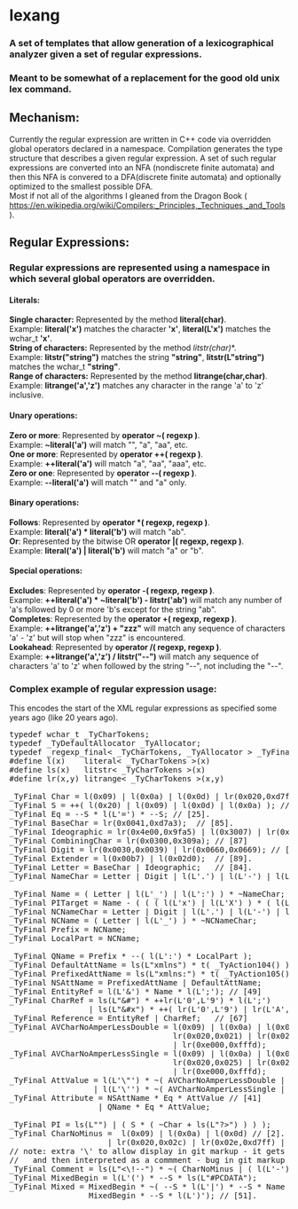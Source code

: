 # lexang
### A set of templates that allow generation of a lexicographical analyzer given a set of regular expressions.  
### Meant to be somewhat of a replacement for the good old unix lex command.

## Mechanism:
Currently the regular expression are written in C++ code via overridden global operators declared in a namespace. Compilation generates the type structure that describes a given regular expression. A set of such regular expressions are converted into an NFA (nondiscrete finite automata) and then this NFA is convered to a DFA(discrete finite automata) and optionally optimized to the smallest possible DFA.  
Most if not all of the algorithms I gleaned from the Dragon Book ( https://en.wikipedia.org/wiki/Compilers:_Principles,_Techniques,_and_Tools ).

## Regular Expressions:
### Regular expressions are represented using a namespace in which several global operators are overridden.
#### Literals:
  **Single character:** Represented by the method **literal(char)**.  
  Example: **literal('x')** matches the character **'x'**, **literal(L'x')** matches the wchar_t **'x'**.  
  **String of characters:** Represented by the method **litstr(char*)**.  
  Example: **litstr("string")** matches the string **"string"**, **litstr(L"string")** matches the wchar_t **"string"**.  
  **Range of characters:** Represented by the method **litrange(char,char)**.  
  Example: **litrange('a','z')** matches any character in the range 'a' to 'z' inclusive. 
#### Unary operations:
  **Zero or more**: Represented by **operator ~( regexp )**.  
  Example: **~literal('a')** will match "", "a", "aa", etc.  
  **One or more**: Represented by **operator ++( regexp )**.  
  Example: **++literal('a')** will match "a", "aa", "aaa", etc.  
  **Zero or one**: Represented by **operator --( regexp )**.  
  Example: **--literal('a')** will match "" and "a" only.  
#### Binary operations:
  **Follows**: Represented by **operator \*( regexp, regexp )**.  
  Example: **literal('a') * literal('b')** will match "ab".  
  **Or**: Represented by the bitwise OR **operator |( regexp, regexp )**.  
  Example: **literal('a') | literal('b')** will match "a" or "b".  
#### Special operations:
  **Excludes**: Represented by **operator -( regexp, regexp )**.  
  Example: **++literal('a') * ~literal('b') - litstr('ab')** will match any number of 'a's followed by 0 or more 'b's except for the string "ab".  
  **Completes**: Represented by the **operator +( regexp, regexp )**.  
  Example: **++litrange('a','z') + "zzz"** will match any sequence of characters 'a' - 'z' but will stop when "zzz" is encountered.  
  **Lookahead**: Represented by **operator /( regexp, regexp )**.  
  Example: **++litrange('a','z') / litstr("--")** will match any sequence of characters 'a' to 'z' when followed by the string "--", not including the "--".

### Complex example of regular expression usage:
This encodes the start of the XML regular expressions as specified some years ago (like 20 years ago).
<pre>
typedef wchar_t _TyCharTokens;
typedef _TyDefaultAllocator _TyAllocator;
typedef _regexp_final< _TyCharTokens, _TyAllocator > _TyFinal;
#define l(x)	literal< _TyCharTokens >(x)
#define ls(x)	litstr< _TyCharTokens >(x)
#define lr(x,y)	litrange< _TyCharTokens >(x,y)

_TyFinal Char =	l(0x09) | l(0x0a) | l(0x0d) | lr(0x020,0xd7ff) | lr(0xe000,0xfffd); // [2].
_TyFinal S = ++( l(0x20) | l(0x09) | l(0x0d) | l(0x0a) ); // [3]
_TyFinal Eq = --S * l(L'=') * --S; // [25].
_TyFinal BaseChar = lr(0x0041,0xd7a3);	// [85].
_TyFinal Ideographic = lr(0x4e00,0x9fa5) | l(0x3007) | lr(0x3021,0x3029); // [86]
_TyFinal CombiningChar = lr(0x0300,0x309a);	// [87]
_TyFinal Digit = lr(0x0030,0x0039) | lr(0x0660,0x0669); // [88]
_TyFinal Extender = l(0x00b7) | l(0x02d0);	// [89].
_TyFinal Letter = BaseChar | Ideographic;	// [84].
_TyFinal NameChar = Letter | Digit | l(L'.') | l(L'-') | l(L'_') | l(L':') | CombiningChar | Extender; // [4]

_TyFinal Name = ( Letter | l(L'_') | l(L':') ) * ~NameChar;	// [5]
_TyFinal PITarget = Name - ( ( ( l(L'x') | l(L'X') ) * ( l(L'm') | l(L'M') ) * ( l(L'l') | l(L'L') ) ) );
_TyFinal NCNameChar = Letter | Digit | l(L'.') | l(L'-') | l(L'_') | CombiningChar | Extender;	// namespace support
_TyFinal NCName = ( Letter | l(L'_') ) * ~NCNameChar;
_TyFinal Prefix = NCName;
_TyFinal LocalPart = NCName;

_TyFinal QName = Prefix * --( l(L':') * LocalPart );
_TyFinal DefaultAttName = ls(L"xmlns") * t( _TyAction104() );
_TyFinal PrefixedAttName = ls(L"xmlns:") * t( _TyAction105() ) * NCName * t( _TyAction117() );
_TyFinal NSAttName = PrefixedAttName | DefaultAttName;
_TyFinal EntityRef = l(L'&') * Name * l(L';'); // [49]
_TyFinal CharRef = ls(L"&#") * ++lr(L'0',L'9') * l(L';') 
                 | ls(L"&#x") * ++( lr(L'0',L'9') | lr(L'A',L'F') | lr(L'a',L'f') ) * l(L';'); // [66]
_TyFinal Reference = EntityRef | CharRef;	// [67]
_TyFinal AVCharNoAmperLessDouble = l(0x09) | l(0x0a) | l(0x0d) |	// Char - '&' - '<' - '"'
                                   lr(0x020,0x021) | lr(0x023,0x025) | lr(0x027,0x03b) | lr(0x03d,0xd7ff) 
                                   | lr(0xe000,0xfffd);
_TyFinal AVCharNoAmperLessSingle = l(0x09) | l(0x0a) | l(0x0d) |	// Char - '&' - '<' - '\''
                                   lr(0x020,0x025) | lr(0x028,0x03b) | lr(0x03d,0xd7ff) 
                                   | lr(0xe000,0xfffd);
_TyFinal AttValue = l(L'\"') * ~( AVCharNoAmperLessDouble | Reference ) * l(L'\"')	// [10]
                  | l(L'\'') * ~( AVCharNoAmperLessSingle | Reference ) * l(L'\'');
_TyFinal Attribute = NSAttName * Eq * AttValue // [41]
                   | QName * Eq * AttValue;

_TyFinal PI = ls(L"<?")	* PITarget * ( ls(L"?>") | ( S * ( ~Char + ls(L"?>") ) ) );
_TyFinal CharNoMinus =	l(0x09) | l(0x0a) | l(0x0d) // [2].
                     | lr(0x020,0x02c) | lr(0x02e,0xd7ff) | lr(0xe000,0xfffd);
// note: extra '\' to allow display in git markup - it gets converted to XML 
//   and then interpreted as a commment - bug in git markup - should be in XMLDATA section:
_TyFinal Comment = ls(L"<\!--") * ~( CharNoMinus | ( l(L'-') * CharNoMinus ) ) * ls(L"-->");
_TyFinal MixedBegin = l(L'(') * --S * ls(L"#PCDATA");
_TyFinal Mixed = MixedBegin * ~( --S * l(L'|') * --S * Name ) * --S * ls(L")*") |
                 MixedBegin * --S * l(L')'); // [51].
</pre>
  


